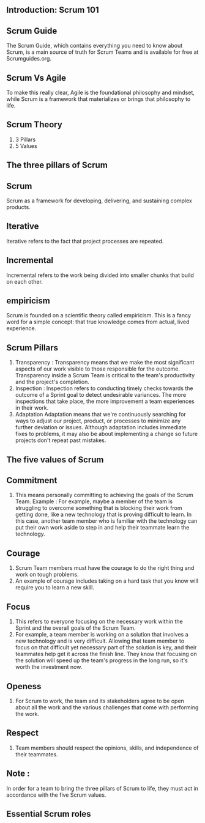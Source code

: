 ## Introduction: Scrum 101

## Scrum Guide
The Scrum Guide, which contains everything you need to know about Scrum, is a main source of truth for Scrum Teams and is available for free at Scrumguides.org.

## Scrum Vs Agile
 To make this really clear, Agile is the foundational philosophy and mindset, while Scrum is a framework that materializes or brings that philosophy to life. 
 
 ## Scrum Theory
 1. 3 Pillars
 2. 5 Values

## The three pillars of Scrum

## Scrum
Scrum as a framework for developing, delivering, and sustaining complex products.
## Iterative
Iterative refers to the fact that project processes are repeated.
## Incremental
Incremental refers to the work being divided into smaller chunks that build on each other. 
## empiricism
Scrum is founded on a scientific theory called empiricism. This is a fancy word for a simple concept: that true knowledge comes from actual, lived experience. 

## Scrum Pillars
1. Transparency : 
   Transparency means that we make the most significant aspects of our work visible to those responsible for the outcome.
   Transparency inside a Scrum Team is critical to the team's productivity and the project's completion.
2. Inspection : 
   Inspection refers to conducting timely checks towards the outcome of a Sprint goal to detect undesirable variances.
   The more inspections that take place, the more improvement a team experiences in their work.  
3. Adaptation
   Adaptation means that we're continuously searching for ways to adjust our project, product, or processes to minimize any further deviation or issues.
   Although adaptation includes immediate fixes to problems, it may also be about implementing a change so future projects don't repeat past mistakes.

## The five values of Scrum
## Commitment
1. This means personally committing to achieving the goals of the Scrum Team. 
Example :
For example, maybe a member of the team is struggling to overcome something that is blocking their work from getting done, like a new technology that is proving difficult to learn. In this case, another team member who is familiar with the technology can put their own work aside to step in and help their teammate learn the technology.

## Courage
1. Scrum Team members must have the courage to do the right thing and work on tough problems. 
2. An example of courage includes taking on a hard task that you know will require you to learn a new skill. 

## Focus
1. This refers to everyone focusing on the necessary work within the Sprint and the overall goals of the Scrum Team.
2. For example, a team member is working on a solution that involves a new technology and is very difficult.  Allowing that team member to focus on that difficult yet necessary part of the solution is key, and their teammates help get it across the finish line. They know that focusing on the solution will speed up the team's progress in the long run, so it's worth the investment now.

## Openess
1. For Scrum to work, the team and its stakeholders agree to be open about all the work and the various challenges that come with performing the work. 

## Respect
1. Team members should respect the opinions, skills, and independence of their teammates.

## Note :
In order for a team to bring the three pillars of Scrum to life, they must act in accordance with the five Scrum values.

## Essential Scrum roles
